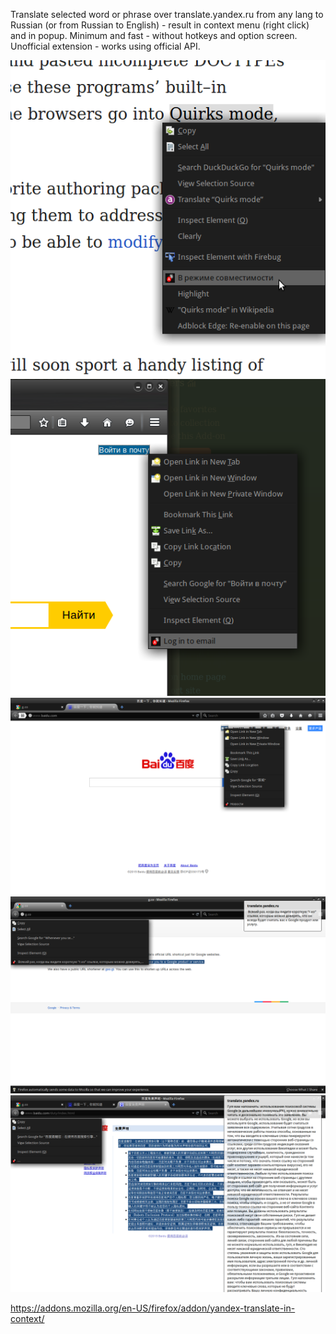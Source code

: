 Translate selected word or phrase over translate.yandex.ru from any lang to Russian (or from Russian to English) - result in context menu (right click) and in popup. 
Minimum and fast - without hotkeys and option screen. Unofficial extension - works using official API.

![яндекс переводчик для фаерфокс, яндекс переводчик для firefox](/screenshot-en-ru.png)
![яндекс переводчик для фаерфокс, яндекс переводчик для firefox](/screenshot-ru-en.png)
![яндекс переводчик для фаерфокс, яндекс переводчик для firefox](/screenshot-ch-ru.png)
![яндекс переводчик для фаерфокс, яндекс переводчик для firefox](/screenshot-en-ru-popup.png)
![яндекс переводчик для фаерфокс, яндекс переводчик для firefox](/screenshot-ch-ru-long.png)

https://addons.mozilla.org/en-US/firefox/addon/yandex-translate-in-context/

